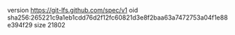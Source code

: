 version https://git-lfs.github.com/spec/v1
oid sha256:265221c9a1eb1cdd76d2f12fc60821d3e8f2baa63a7472753a04f1e88e394f29
size 21802
